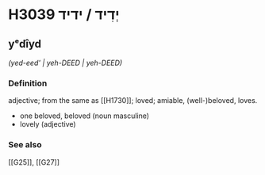 # H3039 יְדִיד / ידיד

## yᵉdîyd

_(yed-eed' | yeh-DEED | yeh-DEED)_

### Definition

adjective; from the same as [[H1730]]; loved; amiable, (well-)beloved, loves.

- one beloved, beloved (noun masculine)
- lovely (adjective)
### See also

[[G25]], [[G27]]

